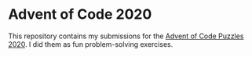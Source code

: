 # Advent of Code 2020

This repository contains my submissions for the [Advent of Code Puzzles 2020](https://adventofcode.com/2020). I did them as fun problem-solving exercises. 
